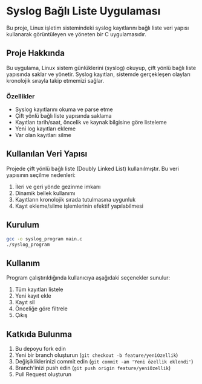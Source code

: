 # Syslog Bağlı Liste Uygulaması

Bu proje, Linux işletim sistemindeki syslog kayıtlarını bağlı liste veri yapısı kullanarak görüntüleyen ve yöneten bir C uygulamasıdır.

## Proje Hakkında

Bu uygulama, Linux sistem günlüklerini (syslog) okuyup, çift yönlü bağlı liste yapısında saklar ve yönetir. Syslog kayıtları, sistemde gerçekleşen olayları kronolojik sırayla takip etmemizi sağlar.

### Özellikler

- Syslog kayıtlarını okuma ve parse etme
- Çift yönlü bağlı liste yapısında saklama
- Kayıtları tarih/saat, öncelik ve kaynak bilgisine göre listeleme
- Yeni log kayıtları ekleme
- Var olan kayıtları silme

## Kullanılan Veri Yapısı

Projede çift yönlü bağlı liste (Doubly Linked List) kullanılmıştır. Bu veri yapısının seçilme nedenleri:

1. İleri ve geri yönde gezinme imkanı
2. Dinamik bellek kullanımı
3. Kayıtların kronolojik sırada tutulmasına uygunluk
4. Kayıt ekleme/silme işlemlerinin efektif yapılabilmesi

## Kurulum

```bash
gcc -o syslog_program main.c
./syslog_program
```

## Kullanım

Program çalıştırıldığında kullanıcıya aşağıdaki seçenekler sunulur:

1. Tüm kayıtları listele
2. Yeni kayıt ekle
3. Kayıt sil
4. Önceliğe göre filtrele
5. Çıkış

## Katkıda Bulunma

1. Bu depoyu fork edin
2. Yeni bir branch oluşturun (`git checkout -b feature/yeniOzellik`)
3. Değişikliklerinizi commit edin (`git commit -am 'Yeni özellik eklendi'`)
4. Branch'inizi push edin (`git push origin feature/yeniOzellik`)
5. Pull Request oluşturun
